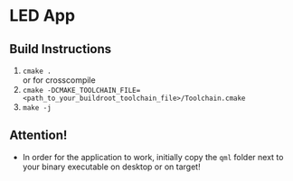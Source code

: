 # LED App
## Build Instructions
 1. `cmake .`  
 or for crosscompile 
 2. `cmake -DCMAKE_TOOLCHAIN_FILE=<path_to_your_buildroot_toolchain_file>/Toolchain.cmake`
 3. `make -j` 
 
## Attention!

 * In order for the application to work, initially copy the `qml` folder next to your binary executable on desktop or on target!
